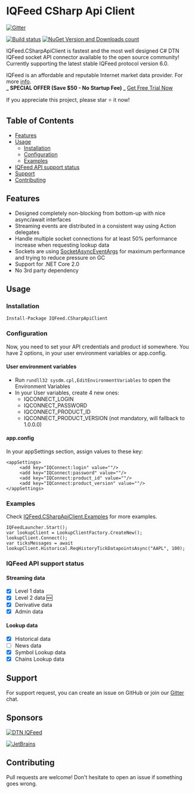 # IQFeed CSharp Api Client

[![Gitter](https://badges.gitter.im/IQFeed-CSharpApiClient/public.svg)](https://gitter.im/IQFeed-CSharpApiClient/public)

[![Build status](https://ci.appveyor.com/api/projects/status/6u1f245xxvkri7s2/branch/master?svg=true)](https://ci.appveyor.com/project/mathpaquette/iqfeed-csharpapiclient/branch/master)
[![NuGet Version and Downloads count](https://buildstats.info/nuget/IQFeed.CSharpApiClient)](https://www.nuget.org/packages/IQFeed.CSharpApiClient)

IQFeed.CSharpApiClient is fastest and the most well designed C# DTN IQFeed socket API connector available to the open source community! Currently supporting the latest stable IQFeed protocol version 6.0.

IQFeed is an affordable and reputable Internet market data provider. For more [info](http://www.iqfeed.net/index.cfm?displayaction=developer&section=main).<br>
**_ SPECIAL OFFER (Save \$50 - No Startup Fee) _** [Get Free Trial Now](https://www.iqfeed.net/trent/index.cfm?displayaction=start&promo=1996499)

If you appreciate this project, please star :star: it now!

## Table of Contents

- [Features](#features)
- [Usage](#usage)
  - [Installation](#installation)
  - [Configuration](#configuration)
  - [Examples](#examples)
- [IQFeed API support status](#iqfeed-api-support-status)
- [Support](#support)
- [Contributing](#contributing)

## Features

- Designed completely non-blocking from bottom-up with nice async/await interfaces
- Streaming events are distributed in a consistent way using Action delegates
- Handle multiple socket connections for at least 50% performance increase when requesting lookup data
- Sockets are using [SocketAsyncEventArgs](<https://msdn.microsoft.com/en-us/library/system.net.sockets.socketasynceventargs(v=vs.110).aspx>) for maximum performance and trying to reduce pressure on GC
- Support for .NET Core 2.0
- No 3rd party dependency

## Usage

### Installation

`Install-Package IQFeed.CSharpApiClient`

### Configuration

Now, you need to set your API credentials and product id somewhere. You have 2 options, in your user environment variables or app.config.

#### User environment variables

- Run `rundll32 sysdm.cpl,EditEnvironmentVariables` to open the Environment Variables
- In your User variables, create 4 new ones:
  - IQCONNECT_LOGIN
  - IQCONNECT_PASSWORD
  - IQCONNECT_PRODUCT_ID
  - IQCONNECT_PRODUCT_VERSION (not mandatory, will fallback to 1.0.0.0)

#### app.config

In your appSettings section, assign values to these key:

```
<appSettings>
     <add key="IQConnect:login" value=""/>
     <add key="IQConnect:password" value=""/>
     <add key="IQConnect:product_id" value=""/>
     <add key="IQConnect:product_version" value=""/>
</appSettings>
```

### Examples

Check [IQFeed.CSharpApiClient.Examples](https://github.com/mathpaquette/IQFeed.CSharpApiClient/tree/master/src/IQFeed.CSharpApiClient.Examples) for more examples.

```
IQFeedLauncher.Start();
var lookupClient = LookupClientFactory.CreateNew();
lookupClient.Connect();
var ticksMessages = await lookupClient.Historical.ReqHistoryTickDatapointsAsync("AAPL", 100);
```

### IQFeed API support status

#### Streaming data

- [x] Level 1 data
- [x] Level 2 data :new:
- [x] Derivative data
- [x] Admin data

#### Lookup data

- [x] Historical data
- [ ] News data
- [x] Symbol Lookup data
- [x] Chains Lookup data

## Support

For support request, you can create an issue on GitHub or join our [Gitter](https://gitter.im/IQFeed-CSharpApiClient/public) chat.

## Sponsors

[![DTN IQFeed](https://www.iqfeed.net/images//iqfeed_logo.png)](https://www.iqfeed.net/trent/index.cfm?displayaction=start&promo=1996499)

[![JetBrains](https://upload.wikimedia.org/wikipedia/commons/1/1a/JetBrains_Logo_2016.svg)](https://www.jetbrains.com/?from=IQFeed.CSharpApiClient)

## Contributing

Pull requests are welcome! Don't hesitate to open an issue if something goes wrong.
